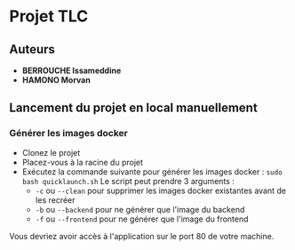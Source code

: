 # Projet TLC

## Auteurs

- **BERROUCHE Issameddine**
- **HAMONO Morvan**

## Lancement du projet en local manuellement

### Générer les images docker

- Clonez le projet
- Placez-vous à la racine du projet
- Exécutez la commande suivante pour générer les images docker : ```sudo bash quicklaunch.sh```
Le script peut prendre 3 arguments :
  - ```-c``` ou ```--clean```  pour supprimer les images docker existantes avant de les recréer
  - ```-b``` ou ```--backend``` pour ne générer que l'image du backend
  - ```-f``` ou ```--frontend``` pour ne générer que l'image du frontend

Vous devriez avoir accès à l'application sur le port 80 de votre machine.
